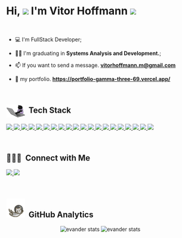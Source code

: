 <h1 align="left">Hi, <img src="https://github.com/EvanderInacio/EvanderInacio/blob/main/images/Earth.gif?raw=true" width="30"> I'm Vitor Hoffmann
 <img src="https://raw.githubusercontent.com/kaueMarques/kaueMarques/master/hi.gif" width="30"></h1>

<br>

- 💻 I'm FullStack Developer;
 
- 👨‍🎓 I'm graduating in **Systems Analysis and Development.**;

- 📫 If you want to send a message.  **vitorhoffmann.m@gmail.com**

- 🚀 my portfolio.  **https://portfolio-gamma-three-69.vercel.app/**


<br>

## <img src="images/gato.gif" width="50" align="center"> &nbsp;Tech Stack

<div align="left">
 <p>
    <a href='https://html.com/'>
      <img src="https://skillicons.dev/icons?i=html"/>
    </a>
    <a href='https://developer.mozilla.org/en-US/docs/Web/CSS'>
      <img src="https://skillicons.dev/icons?i=css"/>
    </a>
    <a href='https://www.javascript.com/'>
      <img src="https://skillicons.dev/icons?i=js"/>
    </a>
    <a href='https://www.typescriptlang.org/'>
      <img src="https://skillicons.dev/icons?i=ts"/>
    </a>
    <a href='https://reactjs.org/'>
      <img src="https://skillicons.dev/icons?i=react"/>
    </a>
    <a href='https://nextjs.org/'>
      <img src="https://skillicons.dev/icons?i=nextjs"/>
    </a>
    <a href='https://nodejs.org/en/'>
      <img src="https://skillicons.dev/icons?i=nodejs"/>
    </a>
    <a href='https://git-scm.com/'>
     <img src="https://skillicons.dev/icons?i=git"/>
    </a>
    <a href='https://styled-components.com/'>
      <img src="https://skillicons.dev/icons?i=styledcomponents"/>
    </a>
    <a href='https://learn.microsoft.com/pt-br/dotnet/csharp/'>
     <img src="https://skillicons.dev/icons?i=cs"/>
    </a>
    <a href='https://learn.microsoft.com/pt-br/cpp/cpp/?view=msvc-170'>
     <img src="https://skillicons.dev/icons?i=cpp"/>
    </a>
     <a href='https://pt.wikipedia.org/wiki/C_(linguagem_de_programa%C3%A7%C3%A3o)'>
     <img src="https://skillicons.dev/icons?i=c"/>
    </a>
     <a href='https://vuejs.org/'>
     <img src="https://skillicons.dev/icons?i=vue"/>
    </a>
     <a href='https://rubyonrails.org/'>
     <img src="https://skillicons.dev/icons?i=ruby"/>
    </a>
      <a href='https://dotnet.microsoft.com/pt-br/'>
     <img src="https://skillicons.dev/icons?i=dotnet"/>
    </a>
      <a href='https://angular.io/'>
     <img src="https://skillicons.dev/icons?i=angular"/>
    </a>
    <a href='https://www.python.org/'>
     <img src="https://skillicons.dev/icons?i=py"/>
    </a>
    <a href='https://sass-lang.com/'>
     <img src="https://skillicons.dev/icons?i=sass"/>
    </a>
     <a href='https://mui.com/'>
     <img src="https://skillicons.dev/icons?i=materialui"/>
    </a>
    <a href='https://www.figma.com/'>
     <img src="https://skillicons.dev/icons?i=figma"/>
    </a>
 </p>

</div>
  
<br>

## 👨🏻‍💼 &nbsp;Connect with Me

<p align="left">
 
 <a href="https://www.linkedin.com/in/vitor-hoffmann-motarelli/" alt="Linkedin">
  <img width="140px" src="https://img.shields.io/badge/-Linkedin-rgb(25, 27, 30)?style=for-the-badge&logo=Linkedin&logoColor=rgb(150, 118, 228)&link=https://www.linkedin.com/in/vitor-hoffmann-motarelli/"/> 
 </a>

 <a href="mailto:evander.20116@gmail.com" alt="Gmail">
  <img width="113px" src="https://img.shields.io/badge/-Gmail-rgb(25, 27, 30)?style=for-the-badge&logo=Gmail&logoColor=rgb(150, 118, 228)&link=mailto:vitorhoffmann.m@gmail.com"/> 
 </a>


 </p>

<br>

## <img src="images/gato_astronauta.gif" width="50" height="50" align="10">  &nbsp;GitHub Analytics

<div align="center">
<img height='180em' src="https://github-readme-stats.vercel.app/api?username=vitorhoffm&show_icons=true=anuraghazra&show_icons=true&theme=aur" alt="evander stats"/>
<img height='180em' src="https://github-readme-stats.vercel.app/api/top-langs/?username=vitorhoffm&layout=compact&theme=aura" alt="evander stats"/>
 </div>
